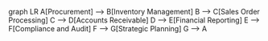 graph LR
  A[Procurement] --> B[Inventory Management]
  B --> C[Sales Order Processing]
  C --> D[Accounts Receivable]
  D --> E[Financial Reporting]
  E --> F[Compliance and Audit]
  F --> G[Strategic Planning]
  G --> A
